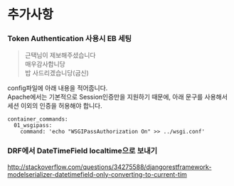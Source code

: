 # 추가사항

### Token Authentication 사용시 EB 세팅

> 근택님이 제보해주셨습니다  
> 매우감사합니당  
> 밥 사드리겠습니당(굽신)

config파일에 아래 내용을 적어줍니다.  
Apache에서는 기본적으로 Session인증만을 지원하기 때문에, 아래 문구를 사용해서 세션 이외의 인증을 허용해야 합니다.

```
container_commands:
  01_wsgipass:
    command: 'echo "WSGIPassAuthorization On" >> ../wsgi.conf'
```


### DRF에서 DateTimeField localtime으로 보내기

<http://stackoverflow.com/questions/34275588/djangorestframework-modelserializer-datetimefield-only-converting-to-current-tim>